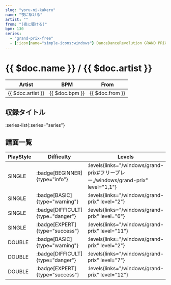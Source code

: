 ```yaml
---
slug: "yoru-ni-kakeru"
name: "夜に駆ける"
artist: ""
from: "(夜に駆ける)"
bpm: 130
series:
  - "grand-prix-free"
  - [:icon{name="simple-icons:windows"} DanceDanceRevolution GRAND PRIX](/windows/grand-prix)
---
```


# {{ $doc.name }} / {{ $doc.artist }}

|Artist|BPM|From|
|------|---|----|
|{{ $doc.artist }}|{{ $doc.bpm }}|{{ $doc.from }}|

## 収録タイトル

:series-list{:series="series"}

## 譜面一覧

|PlayStyle|Difficulty|Levels|Notes|Movie|
|---------|----------|------|-----|-----|
|SINGLE| :badge[BEGINNER]{type="info"}| :levels{links="/windows/grand-prix#フリープレー,/windows/grand-prix" level="1,1"}|42/0||
|SINGLE| :badge[BASIC]{type="warning"}| :levels{links="/windows/grand-prix" level="2"}|61/6||
|SINGLE| :badge[DIFFICULT]{type="danger"}| :levels{links="/windows/grand-prix" level="6"}|234/2||
|SINGLE| :badge[EXPERT]{type="success"}| :levels{links="/windows/grand-prix" level="11"}|392/4||
|DOUBLE| :badge[BASIC]{type="warning"}| :levels{links="/windows/grand-prix" level="2"}|59/4||
|DOUBLE| :badge[DIFFICULT]{type="danger"}| :levels{links="/windows/grand-prix" level="7"}|230/2||
|DOUBLE| :badge[EXPERT]{type="success"}| :levels{links="/windows/grand-prix" level="12"}|403/2||
